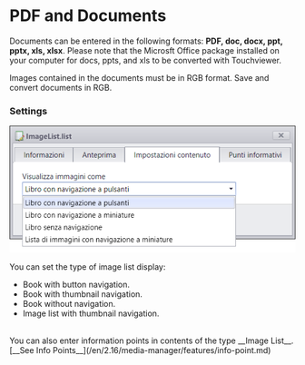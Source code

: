 # PDF and Documents

Documents can be entered in the following formats: __PDF, doc, docx, ppt, pptx, xls, xlsx__.
Please note that the Microsft Office package installed on your computer for docs, ppts, and xls to be converted with Touchviewer.

Images contained in the documents must be in RGB format. Save and convert documents in RGB.

### Settings
![](/img/contents_multipage_settings.png)

You can set the type of image list display:

* Book with button navigation.
* Book with thumbnail navigation.
* Book without navigation.
* Image list with thumbnail navigation.

<br>
You can also enter information points in contents of the type __Image List__. [__See Info Points__](/en/2.16/media-manager/features/info-point.md)
